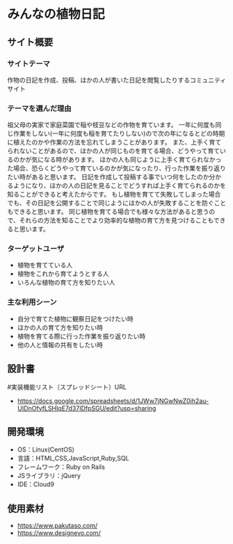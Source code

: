 # みんなの植物日記

## サイト概要
### サイトテーマ
作物の日記を作成、投稿、ほかの人が書いた日記を閲覧したりするコミュニティサイト

### テーマを選んだ理由
祖父母の実家で家庭菜園で稲や枝豆などの作物を育ています。
一年に何度も同じ作業をしない(一年に何度も稲を育てたりしない)ので次の年になるとどの時期に植えたのかや作業の方法を忘れてしまうことがあります。
また、上手く育てられないことがあるので、ほかの人が同じものを育てる場合、どうやって育ているのかが気になる時があります。
ほかの人も同じように上手く育てられなかった場合、恐らくどうやって育ているのかが気になったり、行った作業を振り返りたい時があると思います。
日記を作成して投稿する事でいつ何をしたのか分かるようになり、ほかの人の日記を見ることでどうすれば上手く育てられるのかを知ることができると考えたからです。
もし植物を育てて失敗してしまった場合でも、その日記を公開することで同じようにほかの人が失敗することを防ぐこともできると思います。
同じ植物を育てる場合でも様々な方法があると思うので、それらの方法を知ることでより効率的な植物の育て方を見つけることもできると思います。


### ターゲットユーザ
- 植物を育てている人
- 植物をこれから育てようとする人
- いろんな植物の育て方を知りたい人

### 主な利用シーン
- 自分で育てた植物に観察日記をつけたい時
- ほかの人の育て方を知りたい時
- 植物を育てる際に行った作業を振り返りたい時
- 他の人と情報の共有をしたい時

## 設計書
#実装機能リスト（スプレッドシート）URL
- https://docs.google.com/spreadsheets/d/1JWw7jNGwNwZ0ih2au-UIDnOfyfLSHIqE7d37IDfpSGU/edit?usp=sharing


## 開発環境
- OS：Linux(CentOS)
- 言語：HTML,CSS,JavaScript,Ruby,SQL
- フレームワーク：Ruby on Rails
- JSライブラリ：jQuery
- IDE：Cloud9

## 使用素材
- https://www.pakutaso.com/
- https://www.designevo.com/
